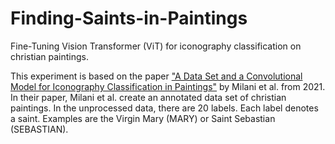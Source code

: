 # Finding-Saints-in-Paintings
Fine-Tuning Vision Transformer (ViT) for iconography classification on christian paintings.


This experiment is based on the paper ["A Data Set and a Convolutional Model for Iconography Classification in Paintings"](https://dl.acm.org/doi/10.1145/3458885) by Milani et al. from 2021.
In their paper, Milani et al. create an annotated data set of christian paintings. In the unprocessed data, there are 20 labels. Each label denotes a saint. Examples are the Virgin Mary (MARY) or Saint Sebastian (SEBASTIAN).
